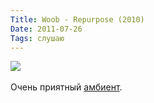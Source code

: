 ```yaml
---
Title: Woob - Repurpose (2010)
Date: 2011-07-26
Tags: слушаю
---
```


<div class="text"><img src="http://dl.dropbox.com/u/140528/site/woob-repurpose.jpeg" /><br /><br />
Очень приятный <a href="http://www.discogs.com/Woob-Repurpose/master/266552">амбиент</a>.</div>